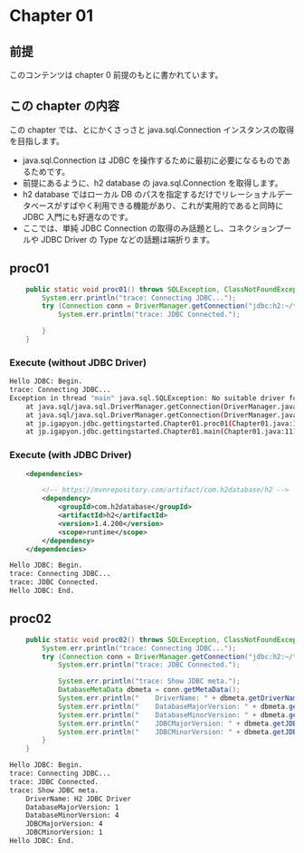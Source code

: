 # Chapter 01

## 前提

このコンテンツは chapter 0 前提のもとに書かれています。

## この chapter の内容

この chapter では、とにかくさっさと java.sql.Connection インスタンスの取得を目指します。

- java.sql.Connection は JDBC を操作するために最初に必要になるものであるためです。
- 前提にあるように、h2 database の java.sql.Connection を取得します。
- h2 database ではローカル DB のパスを指定するだけでリレーショナルデータベースがすばやく利用できる機能があり、これが実用的であると同時に JDBC 入門にも好適なのです。
- ここでは、単純 JDBC Connection の取得のみ話題とし、コネクションプールや JDBC Driver の Type などの話題は端折ります。



## proc01

```java
    public static void proc01() throws SQLException, ClassNotFoundException {
        System.err.println("trace: Connecting JDBC...");
        try (Connection conn = DriverManager.getConnection("jdbc:h2:~/target/test")) {
            System.err.println("trace: JDBC Connected.");

        }
    }
```

### Execute (without JDBC Driver)

```sh
Hello JDBC: Begin.
trace: Connecting JDBC...
Exception in thread "main" java.sql.SQLException: No suitable driver found for jdbc:h2:~/test
	at java.sql/java.sql.DriverManager.getConnection(DriverManager.java:702)
	at java.sql/java.sql.DriverManager.getConnection(DriverManager.java:251)
	at jp.igapyon.jdbc.gettingstarted.Chapter01.proc01(Chapter01.java:18)
	at jp.igapyon.jdbc.gettingstarted.Chapter01.main(Chapter01.java:11)
```

### Execute (with JDBC Driver)

```xml
	<dependencies>

		<!-- https://mvnrepository.com/artifact/com.h2database/h2 -->
		<dependency>
			<groupId>com.h2database</groupId>
			<artifactId>h2</artifactId>
			<version>1.4.200</version>
			<scope>runtime</scope>
		</dependency>
	</dependencies>
```

```sh
Hello JDBC: Begin.
trace: Connecting JDBC...
trace: JDBC Connected.
Hello JDBC: End.
```

## proc02

```java
    public static void proc02() throws SQLException, ClassNotFoundException {
        System.err.println("trace: Connecting JDBC...");
        try (Connection conn = DriverManager.getConnection("jdbc:h2:~/target/test")) {
            System.err.println("trace: JDBC Connected.");

            System.err.println("trace: Show JDBC meta.");
            DatabaseMetaData dbmeta = conn.getMetaData();
            System.err.println("    DriverName: " + dbmeta.getDriverName());
            System.err.println("    DatabaseMajorVersion: " + dbmeta.getDatabaseMajorVersion());
            System.err.println("    DatabaseMinorVersion: " + dbmeta.getDatabaseMinorVersion());
            System.err.println("    JDBCMajorVersion: " + dbmeta.getJDBCMajorVersion());
            System.err.println("    JDBCMinorVersion: " + dbmeta.getJDBCMinorVersion());
        }
    }
```

```sh
Hello JDBC: Begin.
trace: Connecting JDBC...
trace: JDBC Connected.
trace: Show JDBC meta.
    DriverName: H2 JDBC Driver
    DatabaseMajorVersion: 1
    DatabaseMinorVersion: 4
    JDBCMajorVersion: 4
    JDBCMinorVersion: 1
Hello JDBC: End.
```